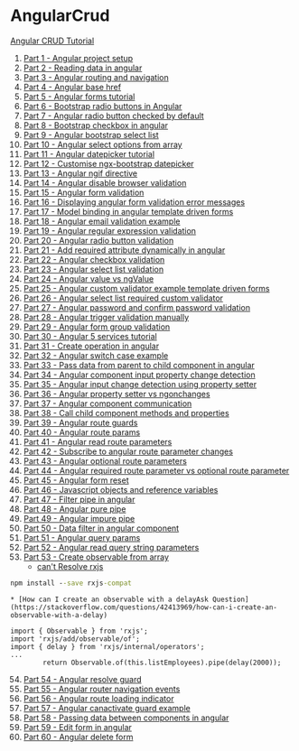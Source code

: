 # AngularCrud
[Angular CRUD Tutorial](http://csharp-video-tutorials.blogspot.com/2017/12/angular-crud-tutorial.html)
1. [Part 1 - Angular project setup](http://csharp-video-tutorials.blogspot.com/2017/12/angular-project-setup.html)
2. [Part 2 - Reading data in angular](http://csharp-video-tutorials.blogspot.com/2017/12/reading-data-in-angular.html)
3. [Part 3 - Angular routing and navigation](http://csharp-video-tutorials.blogspot.com/2017/12/angular-routing-and-navigation.html)
4. [Part 4 - Angular base href](http://csharp-video-tutorials.blogspot.com/2017/12/angular-base-href.html)
5. [Part 5 - Angular forms tutorial](http://csharp-video-tutorials.blogspot.com/2017/12/angular-forms-tutorial.html)
6. [Part 6 - Bootstrap radio buttons in Angular](http://csharp-video-tutorials.blogspot.com/2017/12/bootstrap-radio-buttons-in-angular.html)
7. [Part 7 - Angular radio button checked by default](http://csharp-video-tutorials.blogspot.com/2018/01/angular-radio-button-checked-by-default.html)
8. [Part 8 - Bootstrap checkbox in angular](http://csharp-video-tutorials.blogspot.com/2018/01/bootstrap-checkbox-in-angular.html)
9. [Part 9 - Angular bootstrap select list](http://csharp-video-tutorials.blogspot.com/2018/01/angular-bootstrap-select-list.html)
10. [Part 10 - Angular select options from array](http://csharp-video-tutorials.blogspot.com/2018/01/angular-select-options-from-array.html)
11. [Part 11 - Angular datepicker tutorial](http://csharp-video-tutorials.blogspot.com/2018/01/angular-datepicker-tutorial.html)
12. [Part 12 - Customise ngx-bootstrap datepicker](http://csharp-video-tutorials.blogspot.com/2018/01/angular-ngif-directive.html)
13. [Part 13 - Angular ngif directive](http://csharp-video-tutorials.blogspot.com/2018/01/angular-ngif-directive.html)
14. [Part 14 - Angular disable browser validation](http://csharp-video-tutorials.blogspot.com/2018/01/angular-disable-browser-validation.html)
15. [Part 15 - Angular form validation](http://csharp-video-tutorials.blogspot.com/2018/01/angular-form-validation.html)
16. [Part 16 - Displaying angular form validation error messages](http://csharp-video-tutorials.blogspot.com/2018/01/displaying-angular-form-validation.html)
17. [Part 17 - Model binding in angular template driven forms](http://csharp-video-tutorials.blogspot.com/2018/02/model-binding-in-angular-template.html)
18. [Part 18 - Angular email validation example](http://csharp-video-tutorials.blogspot.com/2018/02/angular-email-validation-example.html)
19. [Part 19 - Angular regular expression validation](http://csharp-video-tutorials.blogspot.com/2018/02/angular-radio-button-validation.html)
20. [Part 20 - Angular radio button validation](http://csharp-video-tutorials.blogspot.com/2018/02/angular-radio-button-validation.html)
21. [Part 21 - Add required attribute dynamically in angular](http://csharp-video-tutorials.blogspot.com/2018/02/add-required-attribute-dynamically-in.html)
22. [Part 22 - Angular checkbox validation](http://csharp-video-tutorials.blogspot.com/2018/02/angular-select-list-validation.html)
23. [Part 23 - Angular select list validation](http://csharp-video-tutorials.blogspot.com/2018/02/angular-select-list-validation.html)
24. [Part 24 - Angular value vs ngValue](http://csharp-video-tutorials.blogspot.com/2018/02/angular-value-vs-ngvalue.html)
25. [Part 25 - Angular custom validator example template driven forms](http://csharp-video-tutorials.blogspot.com/2018/02/angular-custom-validator-example_27.html)
26. [Part 26 - Angular select list required custom validator](http://csharp-video-tutorials.blogspot.com/2018/02/angular-select-list-required-custom.html)
27. [Part 27 - Angular password and confirm password validation](http://csharp-video-tutorials.blogspot.com/2018/03/angular-password-and-confirm-password.html)
28. [Part 28 - Angular trigger validation manually](http://csharp-video-tutorials.blogspot.com/2018/03/angular-trigger-validation-manually.html)
29. [Part 29 - Angular form group validation](http://csharp-video-tutorials.blogspot.com/2018/03/angular-form-group-validation.html)
30. [Part 30 - Angular 5 services tutorial](http://csharp-video-tutorials.blogspot.com/2018/03/angular-5-services-tutorial.html)
31. [Part 31 - Create operation in angular](http://csharp-video-tutorials.blogspot.com/2018/03/create-operation-in-angular.html)
32. [Part 32 - Angular switch case example](http://csharp-video-tutorials.blogspot.com/2018/03/angular-switch-case-example.html)
33. [Part 33 - Pass data from parent to child component in angular](http://csharp-video-tutorials.blogspot.com/2018/03/pass-data-from-parent-to-child.html)
34. [Part 34 - Angular component input property change detection](http://csharp-video-tutorials.blogspot.com/2018/03/angular-component-input-property-change.html)
35. [Part 35 - Angular input change detection using property setter](http://csharp-video-tutorials.blogspot.com/2018/03/angular-property-setter-vs-ngonchanges.html)
36. [Part 36 - Angular property setter vs ngonchanges](http://csharp-video-tutorials.blogspot.com/2018/03/angular-property-setter-vs-ngonchanges.html)
37. [Part 37 - Angular component communication](http://csharp-video-tutorials.blogspot.com/2018/04/angular-component-communication.html)
38. [Part 38 - Call child component methods and properties](http://csharp-video-tutorials.blogspot.com/2018/04/call-child-component-methods-and.html)
39. [Part 39 - Angular route guards](http://csharp-video-tutorials.blogspot.com/2018/04/angular-route-guards.html)
40. [Part 40 - Angular route params](http://csharp-video-tutorials.blogspot.com/2018/04/angular-route-params.html)
41. [Part 41 - Angular read route parameters](http://csharp-video-tutorials.blogspot.com/2018/04/angular-read-route-parameters.html)
42. [Part 42 - Subscribe to angular route parameter changes](http://csharp-video-tutorials.blogspot.com/2018/04/subscribe-to-angular-route-parameter.html)
43. [Part 43 - Angular optional route parameters](http://csharp-video-tutorials.blogspot.com/2018/04/angular-optional-route-parameters.html)
44. [Part 44 - Angular required route parameter vs optional route parameter](http://csharp-video-tutorials.blogspot.com/2018/04/angular-required-route-parameter-vs.html)
45. [Part 45 - Angular form reset](http://csharp-video-tutorials.blogspot.com/2018/04/angular-form-reset.html)
46. [Part 46 - Javascript objects and reference variables](http://csharp-video-tutorials.blogspot.com/2018/05/javascript-objects-and-reference.html)
47. [Part 47 - Filter pipe in angular](http://csharp-video-tutorials.blogspot.com/2018/05/filter-pipe-in-angular.html)
48. [Part 48 - Angular pure pipe](http://csharp-video-tutorials.blogspot.com/2018/05/angular-pure-pipe.html)
49. [Part 49 - Angular impure pipe](http://csharp-video-tutorials.blogspot.com/2018/05/data-filter-in-angular-component.html)
50. [Part 50 - Data filter in angular component](http://csharp-video-tutorials.blogspot.com/2018/05/data-filter-in-angular-component.html)
51. [Part 51 - Angular query params](http://csharp-video-tutorials.blogspot.com/2018/05/angular-query-params.html)
52. [Part 52 - Angular read query string parameters](http://csharp-video-tutorials.blogspot.com/2018/05/angular-read-query-string-parameters.html)
53. [Part 53 - Create observable from array](http://csharp-video-tutorials.blogspot.com/2018/05/create-observable-from-array.html)
    * [can't Resolve rxjs](https://stackoverflow.com/questions/48280400/cant-resolve-rxjs)
```cmd
npm install --save rxjs-compat
```
    * [How can I create an observable with a delayAsk Question](https://stackoverflow.com/questions/42413969/how-can-i-create-an-observable-with-a-delay)
```angular
import { Observable } from 'rxjs';
import 'rxjs/add/observable/of';
import { delay } from 'rxjs/internal/operators';
...
        return Observable.of(this.listEmployees).pipe(delay(2000));
```
54. [Part 54 - Angular resolve guard](http://csharp-video-tutorials.blogspot.com/2018/05/angular-resolve-guard.html)
55. [Part 55 - Angular router navigation events](http://csharp-video-tutorials.blogspot.com/2018/05/angular-router-navigation-events.html)
56. [Part 56 - Angular route loading indicator](http://csharp-video-tutorials.blogspot.com/2018/06/angular-route-loading-indicator.html)
57. [Part 57 - Angular canactivate guard example](http://csharp-video-tutorials.blogspot.com/2018/06/angular-canactivate-guard-example.html)
58. [Part 58 - Passing data between components in angular](http://csharp-video-tutorials.blogspot.com/2018/06/passing-data-between-components-in.html)
59. [Part 59 - Edit form in angular](http://csharp-video-tutorials.blogspot.com/2018/06/edit-form-in-angular.html)
60. [Part 60 - Angular delete form](http://csharp-video-tutorials.blogspot.com/2018/06/angular-delete-form.html)
